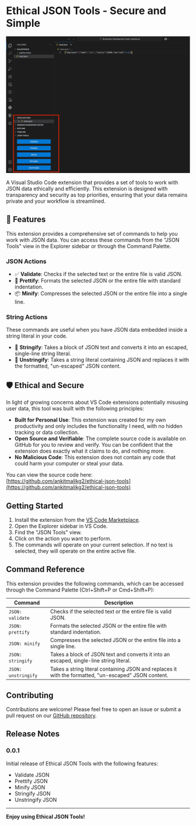 # Ethical JSON Tools - Secure and Simple

![Ethical JSON Tools](images/json_tools_image.png)

A Visual Studio Code extension that provides a set of tools to work with JSON data ethically and efficiently. This extension is designed with transparency and security as top priorities, ensuring that your data remains private and your workflow is streamlined.

## 🚀 Features

This extension provides a comprehensive set of commands to help you work with JSON data. You can access these commands from the "JSON Tools" view in the Explorer sidebar or through the Command Palette.

### JSON Actions

*   ✅ **Validate**: Checks if the selected text or the entire file is valid JSON.
*   🎨 **Prettify**: Formats the selected JSON or the entire file with standard indentation.
*   📦 **Minify**: Compresses the selected JSON or the entire file into a single line.

### String Actions

These commands are useful when you have JSON data embedded inside a string literal in your code.

*   📜 **Stringify**: Takes a block of JSON text and converts it into an escaped, single-line string literal.
*   📝 **Unstringify**: Takes a string literal containing JSON and replaces it with the formatted, "un-escaped" JSON content.

## 🛡️ Ethical and Secure

In light of growing concerns about VS Code extensions potentially misusing user data, this tool was built with the following principles:

*   **Built for Personal Use**: This extension was created for my own productivity and only includes the functionality I need, with no hidden tracking or data collection.
*   **Open Source and Verifiable**: The complete source code is available on GitHub for you to review and verify. You can be confident that the extension does exactly what it claims to do, and nothing more.
*   **No Malicious Code**: This extension does not contain any code that could harm your computer or steal your data.

You can view the source code here: [https://github.com/ankitmalikg2/ethical-json-tools](https://github.com/ankitmalikg2/ethical-json-tools)

## Getting Started

1.  Install the extension from the [VS Code Marketplace](https://marketplace.visualstudio.com/items?itemName=AnkitMalikTools.ethical-json-tools).
2.  Open the Explorer sidebar in VS Code.
3.  Find the "JSON Tools" view.
4.  Click on the action you want to perform.
5.  The commands will operate on your current selection. If no text is selected, they will operate on the entire active file.

## Command Reference

This extension provides the following commands, which can be accessed through the Command Palette (Ctrl+Shift+P or Cmd+Shift+P):

| Command | Description |
| --- | --- |
| `JSON: validate` | Checks if the selected text or the entire file is valid JSON. |
| `JSON: prettify` | Formats the selected JSON or the entire file with standard indentation. |
| `JSON: minify` | Compresses the selected JSON or the entire file into a single line. |
| `JSON: stringify` | Takes a block of JSON text and converts it into an escaped, single-line string literal. |
| `JSON: unstringify` | Takes a string literal containing JSON and replaces it with the formatted, "un-escaped" JSON content. |

## Contributing

Contributions are welcome! Please feel free to open an issue or submit a pull request on our [GitHub repository](https.github.com/ankitmalikg2/ethical-json-tools).

## Release Notes

### 0.0.1

Initial release of Ethical JSON Tools with the following features:
- Validate JSON
- Prettify JSON
- Minify JSON
- Stringify JSON
- Unstringify JSON

---

**Enjoy using Ethical JSON Tools!**
